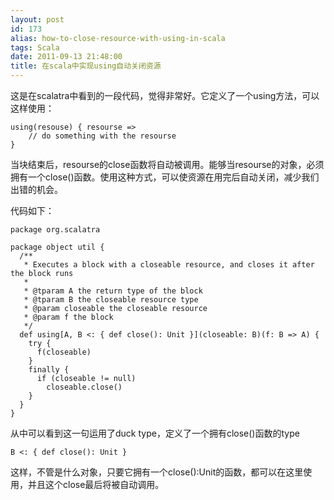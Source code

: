 ```yaml
---
layout: post
id: 173
alias: how-to-close-resource-with-using-in-scala
tags: Scala
date: 2011-09-13 21:48:00
title: 在scala中实现using自动关闭资源
---
```


这是在scalatra中看到的一段代码，觉得非常好。它定义了一个using方法，可以这样使用：

```
using(resouse) { resourse =>
    // do something with the resourse
}
```

当块结束后，resourse的close函数将自动被调用。能够当resourse的对象，必须拥有一个close()函数。使用这种方式，可以使资源在用完后自动关闭，减少我们出错的机会。

 <span id="more-173"></span>
<p>代码如下：

```
package org.scalatra

package object util {
  /**
   * Executes a block with a closeable resource, and closes it after the block runs
   *
   * @tparam A the return type of the block
   * @tparam B the closeable resource type
   * @param closeable the closeable resource
   * @param f the block
   */
  def using[A, B <: { def close(): Unit }](closeable: B)(f: B => A) {
    try {
      f(closeable)
    }
    finally {
      if (closeable != null)
        closeable.close()
    }
  }
}
```

从中可以看到这一句运用了duck type，定义了一个拥有close()函数的type

```
B <: { def close(): Unit } 
```

这样，不管是什么对象，只要它拥有一个close():Unit的函数，都可以在这里使用，并且这个close最后将被自动调用。
